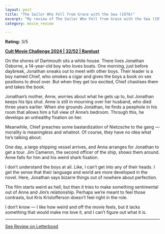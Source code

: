 ```yaml
---
layout: post
title: "The Sailor Who Fell from Grace with the Sea (1976)"
excerpt: "My review of The Sailor Who Fell from Grace with the Sea (1976)"
category: movie_review

---
```


**Rating:** 3/5

<b><a href="https://boxd.it/rIGbC/detail">Cult Movie Challenge 2024 | 32/52 | Rarelust</a></b>

On the shores of Dartmouth sits a white house. There lives Jonathan Osborne, a 14-year-old boy who loves boats. One morning, just before daybreak, Jonathan sneaks out to meet with other boys. Their leader is a boy named Chief, who smokes a cigar and gives the boys a book on sex positions to drool over. But when they get too excited, Chief chastises them and takes the book.

Jonathan’s mother, Anne, worries about what he gets up to, but Jonathan keeps his lips shut. Anne is still in mourning over her husband, who died three years earlier. When she grounds Jonathan, he finds a peephole in his room that allows him a full view of Anne’s bedroom. Through this, he develops an unhealthy fixation on her.

Meanwhile, Chief preaches some bastardization of Nietzsche to the gang — morality is meaningless and whatnot. Of course, they have no idea what he’s talking about.

One day, a large shipping vessel arrives, and Anna arranges for Jonathan to get a tour. Jim Cameron, the second officer of the ship, shows them around. Anne falls for him and his weird shark fixation.

I don’t understand the boys at all. Like, I can’t get into any of their heads. I get the sense that their language and world are more developed in the novel. Here, Jonathan says bizarre things out of nowhere about perfection.

The film starts weird as hell, but then it tries to make something sentimental out of Anne and Jim’s relationship. Perhaps we’re meant to feel those contrasts, but Kris Kristofferson doesn’t feel right in the role.

I don’t know — I like how weird and off the movie feels, but it lacks something that would make me love it, and I can’t figure out what it is.

<hr>

[See Review on Letterboxd](https://boxd.it/75AGxJ)
